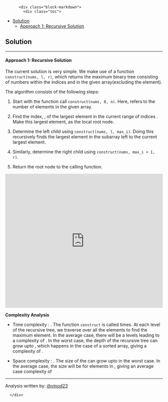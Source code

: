 <div class="article-body">
        
          <div class="block-markdown">
            <div class="toc">
<ul>
<li><a href="#solution">Solution</a><ul>
<li><a href="#approach-1-recursive-solution">Approach 1: Recursive Solution</a></li>
</ul>
</li>
</ul>
</div>
<h2 id="solution">Solution</h2>
<hr>
<h4 id="approach-1-recursive-solution">Approach 1: Recursive Solution</h4>
<p>The current solution is very simple. We make use of a function <code>construct(nums, l, r)</code>, which returns the maximum binary tree consisting of numbers within the indices <script type="math/tex; mode=display">l</script> and <script type="math/tex; mode=display">r</script> in the given <script type="math/tex; mode=display">nums</script> array(excluding the <script type="math/tex; mode=display">r^{th}</script> element).</p>
<p>The algorithm consists of the following steps:</p>
<ol>
<li>
<p>Start with the function call <code>construct(nums, 0, n)</code>. Here, <script type="math/tex; mode=display">n</script> refers to the number of elements in the given <script type="math/tex; mode=display">nums</script> array.</p>
</li>
<li>
<p>Find the index, <script type="math/tex; mode=display">max_i</script>, of the largest element in the current range of indices <script type="math/tex; mode=display">(l:r-1)</script>. Make this largest element, <script type="math/tex; mode=display">nums[max\_i]</script> as the local root node.</p>
</li>
<li>
<p>Determine the left child using <code>construct(nums, l, max_i)</code>. Doing this recursively finds the largest element in the subarray left to the current largest element.</p>
</li>
<li>
<p>Similarly, determine the right child using <code>construct(nums, max_i + 1, r)</code>.</p>
</li>
<li>
<p>Return the root node to the calling function.</p>
</li>
</ol>
<iframe src="https://leetcode.com/playground/WgEZm2za/shared" frameborder="0" width="100%" height="429" name="WgEZm2za"></iframe>

<p><strong>Complexity Analysis</strong></p>
<ul>
<li>
<p>Time complexity : <script type="math/tex; mode=display">O(n^2)</script>. The function <code>construct</code> is called <script type="math/tex; mode=display">n</script> times. At each level of the recursive tree, we traverse over all the <script type="math/tex; mode=display">n</script> elements to find the maximum element.  In the average case, there will be a <script type="math/tex; mode=display">\log n</script> levels leading to a complexity of <script type="math/tex; mode=display">O\big(n\log n\big)</script>. In the worst case, the depth of the recursive tree can grow upto <script type="math/tex; mode=display">n</script>, which happens in the case of a sorted <script type="math/tex; mode=display">nums</script> array, giving a complexity of <script type="math/tex; mode=display">O(n^2)</script>.</p>
</li>
<li>
<p>Space complexity : <script type="math/tex; mode=display">O(n)</script>. The size of the <script type="math/tex; mode=display">set</script> can grow upto <script type="math/tex; mode=display">n</script> in the worst case. In the average case, the size will be <script type="math/tex; mode=display">\log n</script> for <script type="math/tex; mode=display">n</script> elements in <script type="math/tex; mode=display">nums</script>, giving an average case complexity of <script type="math/tex; mode=display">O(\log n)</script>
</p>
</li>
</ul>
<hr>
<p>Analysis written by: <a href="https://leetcode.com/vinod23">@vinod23</a></p>
          </div>
        
      </div>